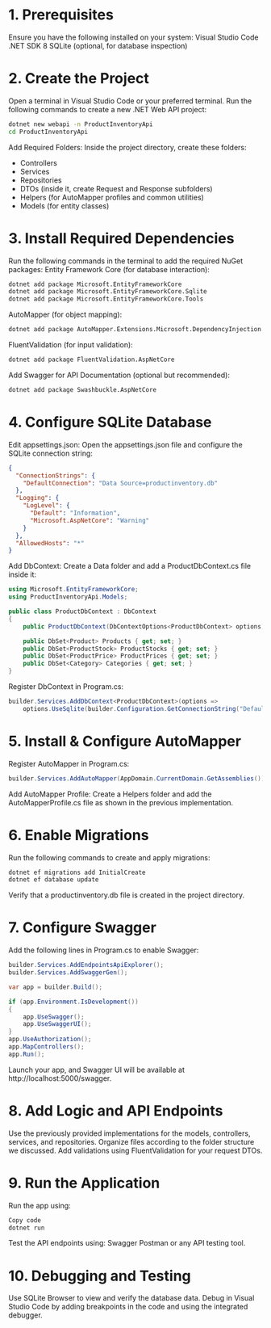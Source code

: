 
# 1. Prerequisites
Ensure you have the following installed on your system:
Visual Studio Code
.NET SDK 8
SQLite (optional, for database inspection)

# 2. Create the Project
Open a terminal in Visual Studio Code or your preferred terminal.
Run the following commands to create a new .NET Web API project:
```bash
dotnet new webapi -n ProductInventoryApi
cd ProductInventoryApi
```


Add Required Folders: Inside the project directory, create these folders:
- Controllers
- Services
- Repositories
- DTOs (inside it, create Request and Response subfolders)
- Helpers (for AutoMapper profiles and common utilities)
- Models (for entity classes)

# 3. Install Required Dependencies
Run the following commands in the terminal to add the required NuGet packages:
Entity Framework Core (for database interaction):
```bash
dotnet add package Microsoft.EntityFrameworkCore
dotnet add package Microsoft.EntityFrameworkCore.Sqlite
dotnet add package Microsoft.EntityFrameworkCore.Tools
```

AutoMapper (for object mapping):
```bash
dotnet add package AutoMapper.Extensions.Microsoft.DependencyInjection
```

FluentValidation (for input validation):
```bash
dotnet add package FluentValidation.AspNetCore
```

Add Swagger for API Documentation (optional but recommended):
```bash
dotnet add package Swashbuckle.AspNetCore
```


# 4. Configure SQLite Database
Edit appsettings.json: Open the appsettings.json file and configure the SQLite connection string:
```json
{
  "ConnectionStrings": {
    "DefaultConnection": "Data Source=productinventory.db"
  },
  "Logging": {
    "LogLevel": {
      "Default": "Information",
      "Microsoft.AspNetCore": "Warning"
    }
  },
  "AllowedHosts": "*"
}
```


Add DbContext: Create a Data folder and add a ProductDbContext.cs file inside it:
```csharp
using Microsoft.EntityFrameworkCore;
using ProductInventoryApi.Models;

public class ProductDbContext : DbContext
{
    public ProductDbContext(DbContextOptions<ProductDbContext> options) : base(options) { }

    public DbSet<Product> Products { get; set; }
    public DbSet<ProductStock> ProductStocks { get; set; }
    public DbSet<ProductPrice> ProductPrices { get; set; }
    public DbSet<Category> Categories { get; set; }
}
```

Register DbContext in Program.cs:
```csharp
builder.Services.AddDbContext<ProductDbContext>(options =>
    options.UseSqlite(builder.Configuration.GetConnectionString("DefaultConnection")));
```


# 5. Install & Configure AutoMapper
Register AutoMapper in Program.cs:
```csharp
builder.Services.AddAutoMapper(AppDomain.CurrentDomain.GetAssemblies());
```

Add AutoMapper Profile: Create a Helpers folder and add the AutoMapperProfile.cs file as shown in the previous implementation.

# 6. Enable Migrations
Run the following commands to create and apply migrations:
```bash
dotnet ef migrations add InitialCreate
dotnet ef database update
```

Verify that a productinventory.db file is created in the project directory.

# 7. Configure Swagger
Add the following lines in Program.cs to enable Swagger:
```csharp
builder.Services.AddEndpointsApiExplorer();
builder.Services.AddSwaggerGen();

var app = builder.Build();

if (app.Environment.IsDevelopment())
{
    app.UseSwagger();
    app.UseSwaggerUI();
}
app.UseAuthorization();
app.MapControllers();
app.Run();
```

Launch your app, and Swagger UI will be available at http://localhost:5000/swagger.

# 8. Add Logic and API Endpoints
Use the previously provided implementations for the models, controllers, services, and repositories.
Organize files according to the folder structure we discussed.
Add validations using FluentValidation for your request DTOs.

# 9. Run the Application
Run the app using:
```bash
Copy code
dotnet run
```

Test the API endpoints using:
Swagger
Postman or any API testing tool.

# 10. Debugging and Testing
Use SQLite Browser to view and verify the database data.
Debug in Visual Studio Code by adding breakpoints in the code and using the integrated debugger.

